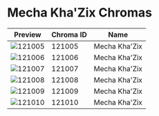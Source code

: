 # Mecha Kha'Zix Chromas

| Preview | Chroma ID | Name |
|---------|-----------|------|
| ![121005](https://raw.communitydragon.org/latest/plugins/rcp-be-lol-game-data/global/default/v1/champion-chroma-images/121/121005.png) | 121005 | Mecha Kha'Zix |
| ![121006](https://raw.communitydragon.org/latest/plugins/rcp-be-lol-game-data/global/default/v1/champion-chroma-images/121/121006.png) | 121006 | Mecha Kha'Zix |
| ![121007](https://raw.communitydragon.org/latest/plugins/rcp-be-lol-game-data/global/default/v1/champion-chroma-images/121/121007.png) | 121007 | Mecha Kha'Zix |
| ![121008](https://raw.communitydragon.org/latest/plugins/rcp-be-lol-game-data/global/default/v1/champion-chroma-images/121/121008.png) | 121008 | Mecha Kha'Zix |
| ![121009](https://raw.communitydragon.org/latest/plugins/rcp-be-lol-game-data/global/default/v1/champion-chroma-images/121/121009.png) | 121009 | Mecha Kha'Zix |
| ![121010](https://raw.communitydragon.org/latest/plugins/rcp-be-lol-game-data/global/default/v1/champion-chroma-images/121/121010.png) | 121010 | Mecha Kha'Zix |